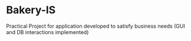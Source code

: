 # Bakery-IS
Practical Project for application developed to satisfy business needs (GUI and DB interactions implemented)
